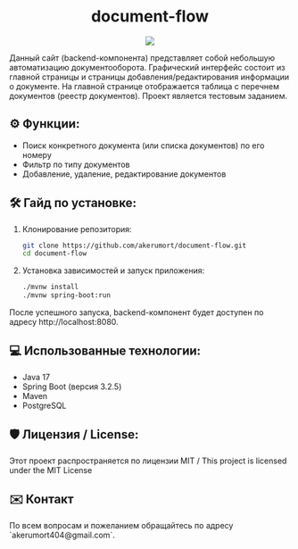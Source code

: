 <h1 align="center" id="title">document-flow</h1>

<p align="center"><img src="https://socialify.git.ci/akerumort/document-flow/image?description=1&font=Jost&language=1&name=1&owner=1&pattern=Circuit%20Board&theme=Light"></p>
<p id="description"> Данный сайт (backend-компонента) представляет собой небольшую автоматизацию документооборота. Графический интерфейс состоит из главной страницы и страницы
добавления/редактирования информации о документе.
  На главной странице отображается таблица с перечнем документов (реестр
документов).
  Проект является тестовым заданием.
</p>

<h2>⚙️ Функции: </h2>

*   Поиск конкретного документа (или списка документов) по его номеру
*   Фильтр по типу документов
*   Добавление, удаление, редактирование документов

<h2>🛠️ Гайд по установке: </h2>

1. Клонирование репозитория:
    ```bash
    git clone https://github.com/akerumort/document-flow.git
    cd document-flow

2. Установка зависимостей и запуск приложения:
    ```bash
    ./mvnw install
    ./mvnw spring-boot:run

После успешного запуска, backend-компонент будет доступен по адресу http://localhost:8080.

<h2>💻 Использованные технологии: </h2>

*   Java 17
*   Spring Boot (версия 3.2.5)
*   Maven
*   PostgreSQL

<h2> 🛡️ Лицензия / License: </h2>

Этот проект распространяется по лицензии MIT / This project is licensed under the MIT License

<h2> ✉️ Контакт </h2>
По всем вопросам и пожеланием обращайтесь по адресу `akerumort404@gmail.com`.


